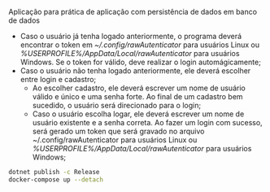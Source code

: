 Aplicação para prática de aplicação com persistência de dados em banco de dados

* Caso o usuário já tenha logado anteriormente, o programa deverá encontrar o token em _~/.config/rawAutenticator_ para usuários Linux ou _%USERPROFILE%/AppData/Local/rawAutenticator_ para usuários Windows. Se o token for válido, deve realizar o login automágicamente;
* Caso o usuário não tenha logado anteriormente, ele deverá escolher entre login e cadastro;
  * Ao escolher cadastro, ele deverá escrever um nome de usuário válido e único e uma senha forte. Ao final de um cadastro bem sucedido, o usuário será direcionado para o login;
  * Caso o usuário escolha logar, ele deverá escrever um nome de usuário existente e a senha correta. Ao fazer um login com sucesso, será gerado um token que será gravado no arquivo ~/.config/rawAutenticator para usuários Linux ou _%USERPROFILE%/AppData/Local/rawAutenticator_ para usuários Windows;

```sh
dotnet publish -c Release
docker-compose up --detach
```